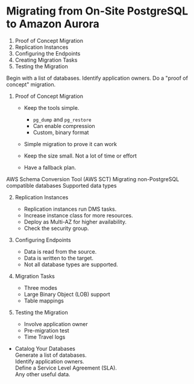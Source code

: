 # Migrating from On-Site PostgreSQL to Amazon Aurora


1. Proof of Concept Migration
2. Replication Instances
3. Configuring the Endpoints
4. Creating Migration Tasks
5. Testing the Migration


Begin with a list of databases.
Identify application owners.
Do a "proof of concept" migration.

1) Proof of Concept Migration
    - Keep the tools simple.
        - `pg_dump` and `pg_restore`
        - Can enable compression 
        - Custom, binary format

    - Simple migration to prove it can work
    - Keep the size small. Not a lot of time or effort
    - Have a fallback plan.



AWS Schema Conversion Tool (AWS SCT)
    Migrating non-PostgreSQL compatible databases
    Supported data types

2) Replication Instances
    - Replication instances run DMS tasks.
    - Increase instance class for more resources.
    - Deploy as Multi-AZ for higher availability.
    - Check the security group.

3) Configuring Endpoints
    - Data is read from the source.
    - Data is written to the target.
    - Not all database types are supported.

4) Migration Tasks
    - Three modes
    - Large Binary Object (LOB support
    - Table mappings

5) Testing the Migration
    - Involve application owner
    - Pre-migration test
    - Time Travel logs


- Catalog Your Databases  
    Generate a list of databases.   
    Identify application owners.   
    Define a Service Level Agreement (SLA).   
    Any other useful data.  